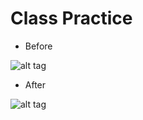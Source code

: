# Class Practice
* Before
>
![alt tag](https://github.com/tingyuyang/Web_Projects/blob/master/ClassPractice/Screenshot%20(167).png)
* After
>
![alt tag](https://github.com/tingyuyang/Web_Projects/blob/master/ClassPractice/Screenshot%20(168).png)

